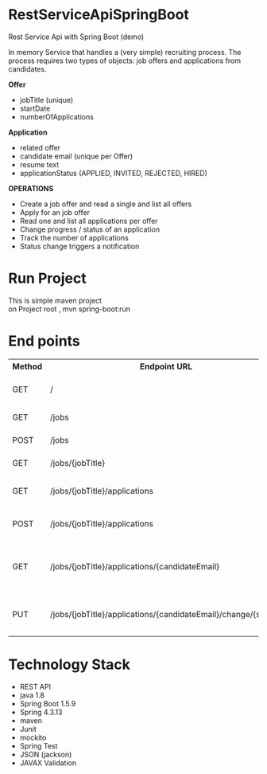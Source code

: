 # RestServiceApiSpringBoot
Rest Service Api with Spring Boot (demo)

In memory Service that handles a (very simple) recruiting process. The process requires two types of objects: job offers and applications from candidates.

<strong>Offer</strong> 
<ul>
  <li>jobTitle (unique)</li>
  <li>startDate</li>
  <li>numberOfApplications</li>
</ul>

<strong>Application</strong>
<ul>
  <li>related offer</li>
  <li>candidate email (unique per Offer)</li>
  <li>resume text</li>
  <li>applicationStatus (APPLIED, INVITED, REJECTED, HIRED)</li>
</ul>

<strong>OPERATIONS</strong>
<ul>
  <li>Create a job offer and read a single and list all offers</li>
  <li>Apply for an job offer</li>
  <li>Read one and list all applications per offer</li>
  <li>Change progress / status of an application</li>
  <li>Track the number of applications</li>
  <li>Status change triggers a notification </li>
</ul>

# Run Project
This is simple maven project<br/>
on Project root , mvn spring-boot:run

# End points
<table>
  <tr>
    <th>Method</th>
    <th>Endpoint URL</th>
    <th>Description</th>
  </tr>
  <tr>
    <td>GET</td>
    <td>/</td>
    <td>show All the Endpoints</td>
  </tr>
  <tr>
    <td>GET</td>
    <td>/jobs</td>
    <td>List all offers</td>
  </tr>
  <tr>
    <td>POST</td>
    <td>/jobs</td>
    <td>Add new offer</td>
  </tr>
  <tr>
    <td>GET</td>
    <td>/jobs/{jobTitle}</td>
    <td>Get Single job</td>
  </tr>
  <tr>
    <td>GET</td>
    <td>/jobs/{jobTitle}/applications</td>
    <td>List all application on offer</td>
  </tr>
  <tr>
    <td>POST</td>
    <td>/jobs/{jobTitle}/applications</td>
    <td>Apply candidate application</td>
  </tr>
  <tr>
    <td>GET</td>
    <td>/jobs/{jobTitle}/applications/{candidateEmail}</td>
    <td>Return single application on offer for candidate</td>
  </tr>
  <tr>
    <td>PUT</td>
    <td>/jobs/{jobTitle}/applications/{candidateEmail}/change/{status}</td>
    <td>Change the status of particular job</td>
  </tr>
</table>

# Technology Stack
<ul>
  <li>REST API</li>
  <li>java 1.8</li>
  <li>Spring Boot 1.5.9</li>
  <li>Spring 4.3.13</li>
  <li>maven</li>
  <li>Junit</li>
  <li>mockito</li>
  <li>Spring Test</li>
  <li>JSON (jackson)</li>
  <li>JAVAX Validation</li>
</ul>

